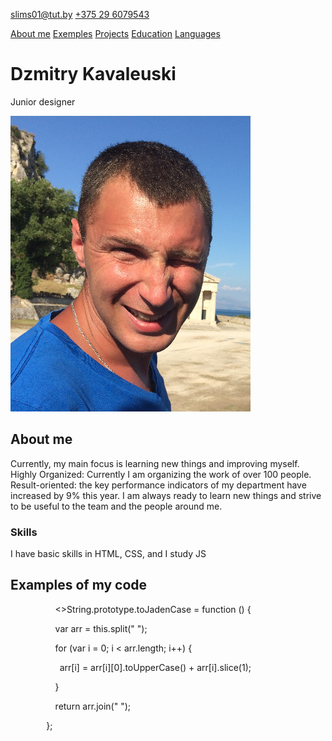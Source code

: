 <slims01@tut.by> [+375 29 6079543](tel:+375296079543)

[About me](#aboutme) [Exemples](#exemples) [Projects](#projects) [Education](#education) [Languages](#languages)
# **Dzmitry Kavaleuski**
Junior designer

![Dzmitry Kavaleuski](me.png)
## **About me**
Currently, my main focus is learning new things and improving myself.
Highly Organized: Currently I am organizing the work of over 100 people.
Result-oriented: the key performance indicators of my department have increased by 9% this year.
I am always ready to learn new things and strive to be useful to the team and the people around me.
### **Skills**
I have basic skills in HTML, CSS, and I study JS
## **Examples of my code**
`          `<>String.prototype.toJadenCase = function () {

`          `var arr = this.split(" ");

`          `for (var i = 0; i < arr.length; i++) {

`           `arr[i] = arr[i][0].toUpperCase() + arr[i].slice(1);  

`          `}

`          `return arr.join(" ");

`        `};      

